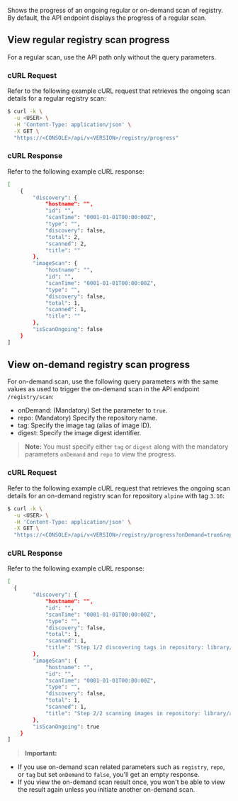 Shows the progress of an ongoing regular or on-demand scan of registry. By default, the API endpoint displays the progress of a regular scan.

## View regular registry scan progress
For a regular scan, use the API path only without the query parameters.

### cURL Request

Refer to the following example cURL request that retrieves the ongoing scan details for a regular registry scan:

```bash
$ curl -k \
  -u <USER> \
  -H 'Content-Type: application/json' \
  -X GET \
  "https://<CONSOLE>/api/v<VERSION>/registry/progress"
```
### cURL Response

Refer to the following example cURL response:

```bash
[
    {
        "discovery": {
            "hostname": "",
            "id": "",
            "scanTime": "0001-01-01T00:00:00Z",
            "type": "",
            "discovery": false,
            "total": 2,
            "scanned": 2,
            "title": ""
        },
        "imageScan": {
            "hostname": "",
            "id": "",
            "scanTime": "0001-01-01T00:00:00Z",
            "type": "",
            "discovery": false,
            "total": 1,
            "scanned": 1,
            "title": ""
        },
        "isScanOngoing": false
    }
]
```

## View on-demand registry scan progress

For on-demand scan, use the following query parameters with the same values as used to trigger the on-demand scan in the API endpoint `/registry/scan`:

- onDemand: (Mandatory) Set the parameter to `true`.
- repo: (Mandatory) Specify the repository name.
- tag: Specify the image tag (alias of image ID).
- digest: Specify the image digest identifier.

> **Note:** You must specify either `tag` or `digest` along with the mandatory parameters `onDemand` and `repo` to view the progress.

### cURL Request

Refer to the following example cURL request that retrieves the ongoing scan details for an on-demand registry scan for repository `alpine` with tag `3.16`:

```bash
$ curl -k \
  -u <USER> \
  -H 'Content-Type: application/json' \
  -X GET \
  "https://<CONSOLE>/api/v<VERSION>/registry/progress?onDemand=true&repo=library/alpine&tag=3.16"
```
### cURL Response

Refer to the following example cURL response:

```bash
[
  {
        "discovery": {
            "hostname": "",
            "id": "",
            "scanTime": "0001-01-01T00:00:00Z",
            "type": "",
            "discovery": false,
            "total": 1,
            "scanned": 1,
            "title": "Step 1/2 discovering tags in repository: library/alpine, tag: 3.16"
        },
        "imageScan": {
            "hostname": "",
            "id": "",
            "scanTime": "0001-01-01T00:00:00Z",
            "type": "",
            "discovery": false,
            "total": 1,
            "scanned": 1,
            "title": "Step 2/2 scanning images in repository: library/alpine, tag: 3.16"
        },
        "isScanOngoing": true
    }
]
```

> **Important:** 
- If you use on-demand scan related parameters such as `registry`, `repo`, or `tag` but set `onDemand` to `false`, you'll get an empty response.
- If you view the on-demand scan result once, you won't be able to view the result again unless you initiate another on-demand scan.